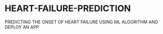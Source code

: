 # HEART-FAILURE-PREDICTION
PREDICTING THE ONSET OF HEART FAILURE USING ML ALGORITHM AND DEPLOY AN APP

